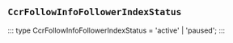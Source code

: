 ## `CcrFollowInfoFollowerIndexStatus`
:::
type CcrFollowInfoFollowerIndexStatus = 'active' | 'paused';
:::
